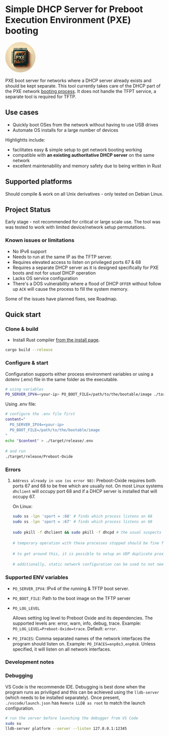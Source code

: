 # Simple DHCP Server for Preboot Execution Environment (PXE) booting

<img src="assets/logo.webp" height="96" style="border-radius: 96px" />

PXE boot server for networks where a DHCP server already exists and should be kept separate.
This tool currently takes care of the DHCP part of the PXE network [booting process](https://en.wikipedia.org/wiki/Preboot_Execution_Environment]). It does not handle the TFPT service, a separate tool is required for TFTP.

## Use cases
  - Quickly boot OSes from the network without having to use USB drives
  - Automate OS installs for a large number of devices

Highlightts include:
  - facilitates easy & simple setup to get network booting working
  - compatible with **an existing authoritative DHCP server** on the same network
  - excellent maintenability and memory safety due to being written in Rust

## Supported platforms
Should compile & work on all Unix derivatives - only tested on Debian Linux.

## Project Status
Early stage - not recommended for critical or large scale use. The tool was was tested to work with limited device/network setup permutations.

### Known issues or limitations
- No IPv6 support
- Needs to run at the same IP as the TFTP server.
- Requires elevated access to listen on privileged ports 67 & 68
- Requires a separate DHCP server as it is designed specifically for PXE boots and not for *usual* DHCP operation
- Lacks OS service configuration
- There's a DOS vulnerability where a flood of DHCP `OFFER` without follow up `ACK` will cause the process to fill the system memory.

Some of the issues have planned fixes, see Roadmap.

## Quick start

### Clone & build

- Install Rust compiler [from the install page](https://www.rust-lang.org/tools/install).

```BASH
cargo build --release
```

### Configure & start
Configuration supports either process environment variables or using a dotenv (.env) file in the same folder as the executable.

```BASH
# using variables
PO_SERVER_IPV4=<your-ip> PO_BOOT_FILE=/path/to/the/bootable/image ./target/release/Preboot-Oxide
```

Using .env file:
```BASH
# configure the .env file first
content="
  PO_SERVER_IPV4=<your-ip>
  PO_BOOT_FILE=/path/to/the/bootable/image
"
echo "$content" > ./target/release/.env

# and run
./target/release/Preboot-Oxide
```

### Errors

1. `Address already in use (os error 98)`: Preboot-Oxide requires both ports 67 and 68 to be free which are usually not. On most Linux systems `dhclient` will occupy port 68 and if a DHCP server is installed that will occupy 67.
    
    On Linux: 
      ```BASH
      sudo ss -lpn 'sport = :68' # finds which process listens on 68
      sudo ss -lpn 'sport = :67' # finds which process listens on 68
      
      sudo pkill -f dhclient && sudo pkill -f dhcpd # the usual suspects
      
      # temporary operation with these processes stopped should be fine for a while but will break the OS DHCP operation of configuring its network interfaces
      
      # to get around this, it is possible to setup an UDP duplicate proxy using iptables and ensure the DHCP packets get delivered to both dhclient/dhcpd and Preboot-Oxide by setting up a virtual network interface for each and routing the packets accordingly. support for this type of proxying is in on the roadmap

      # additionally, static network configuration can be used to not need the use of `dhclient`.
      ```

### Supported ENV variables

 - `PO_SERVER_IPV4`: IPv4 of the running & TFTP boot server.
 - `PO_BOOT_FILE`: Path to the boot image on the TFTP server
 - `PO_LOG_LEVEL`
    
    Allows setting log level to Preboot Oxide and its dependencies. The supported levels are: error, warn, info, debug, trace. Example: `PO_LOG_LEVEL=Preboot-Oxide=trace`. Default: `error`.
 - `PO_IFACES`: Comma separated names of the network interfaces the program should listen on. Example: `PO_IFACES=enp0s3,enp0s8`. Unless specified, it will listen on all network interfaces.


### Development notes

### Debugging
VS Code is the recommende IDE.
Debugging is best done when the program runs as priviliged and this can be achieved using the `lldb-server` (which needs to be installed separately). Once present,
`./vscode/launch.json` has `Remote LLDB as root` to match the launch configuration.

```BASH
# run the server before launching the debugger from VS Code
sudo su
lldb-server platform --server --listen 127.0.0.1:12345
```


